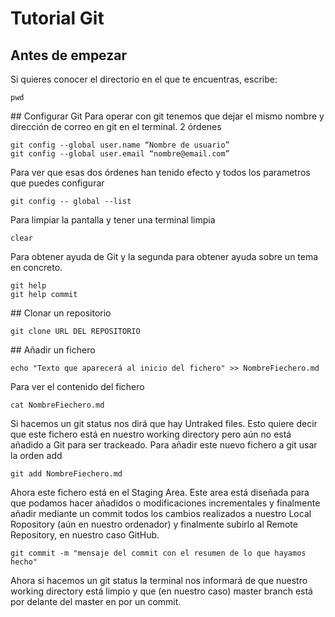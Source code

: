 # Tutorial Git

## Antes de empezar
Si quieres conocer el directorio en el que te encuentras, escribe:
```
pwd
```
## Configurar Git
Para operar con git tenemos que dejar el mismo nombre y dirección de correo en git en el terminal. 2 órdenes
```
git config --global user.name “Nombre de usuario”
git config --global user.email “nombre@email.com”
```

Para ver que esas dos órdenes han tenido efecto y todos los parametros que puedes configurar
```
git config -- global --list
```

Para limpiar la pantalla y tener una terminal limpia
```
clear
```

Para obtener ayuda de Git y la segunda para obtener ayuda sobre un tema en concreto.
```
git help
git help commit
``` 

## Clonar un repositorio
```
git clone URL DEL REPOSITORIO
```

## Añadir un fichero
```
echo "Texto que aparecerá al inicio del fichero" >> NombreFiechero.md
```
Para ver el contenido del fichero
```
cat NombreFiechero.md
```
Si hacemos un git status nos dirá que hay Untraked files. Esto quiere decir que este fichero está en nuestro working directory pero aún no está añadido a Git para ser trackeado. Para añadir este nuevo fichero a git usar la orden add
```
git add NombreFiechero.md
```
Ahora este fichero está en el Staging Area. Este area está diseñada para que podamos hacer añadidos o modificaciones incrementales y finalmente añadir mediante un commit todos los cambios realizados a nuestro Local Ropository (aún en nuestro ordenador) y finalmente subirlo al Remote Repository, en nuestro caso GitHub.
```
git commit -m "mensaje del commit con el resumen de lo que hayamos hecho"
```
Ahora si hacemos un git status la terminal nos informará de que nuestro working directory está limpio y que (en nuestro caso) master branch está por delante del master en por un commit.



